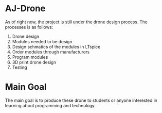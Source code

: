# AJ-Drone

As of right now, the project is still under the drone design process. The processes is as follows:

1. Drone design
2. Modules needed to be design
3. Design schmatics of the modules in LTspice
4. Order modules through manufacturers
5. Program modules
6. 3D print drone design
7. Testing

# Main Goal
The main goal is to produce these drone to students or anyone interested in learning about programming and technology.
